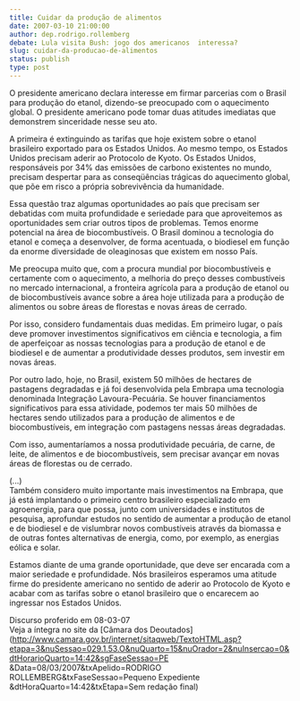 ```yaml
---
title: Cuidar da produção de alimentos
date: 2007-03-10 21:00:00
author: dep.rodrigo.rollemberg
debate: Lula visita Bush: jogo dos americanos  interessa?
slug: cuidar-da-producao-de-alimentos
status: publish 
type: post
---
```


O presidente americano declara interesse em firmar parcerias com o Brasil para produção do etanol, dizendo-se preocupado com o aquecimento global. O presidente americano pode tomar duas atitudes imediatas que demonstrem sinceridade nesse seu ato.  
  
A primeira é extinguindo as tarifas que hoje existem sobre o etanol brasileiro exportado para os Estados Unidos. Ao mesmo tempo, os Estados Unidos precisam aderir ao Protocolo de Kyoto. Os Estados Unidos, responsáveis por 34% das emissões de carbono existentes no mundo, precisam despertar para as conseqüências trágicas do aquecimento global, que põe em risco a própria sobrevivência da humanidade.  
  
Essa questão traz algumas oportunidades ao país que precisam ser debatidas com muita profundidade e seriedade para que aproveitemos as oportunidades sem criar outros tipos de problemas. Temos enorme potencial na área de biocombustíveis. O Brasil dominou a tecnologia do etanol e começa a desenvolver, de forma acentuada, o biodiesel em função da enorme diversidade de oleaginosas que existem em nosso País.  
  
Me preocupa muito que, com a procura mundial por biocombustíveis e certamente com o aquecimento, a melhoria do preço desses combustíveis no mercado internacional, a fronteira agrícola para a produção de etanol ou de biocombustíveis avance sobre a área hoje utilizada para a produção de alimentos ou sobre áreas de florestas e novas áreas de cerrado.  
  
Por isso, considero fundamentais duas medidas. Em primeiro lugar, o país deve promover investimentos significativos em ciência e tecnologia, a fim de aperfeiçoar as nossas tecnologias para a produção de etanol e de biodiesel e de aumentar a produtividade desses produtos, sem investir em novas áreas.  
  
Por outro lado, hoje, no Brasil, existem 50 milhões de hectares de pastagens degradadas e já foi desenvolvida pela Embrapa uma tecnologia denominada Integração Lavoura-Pecuária. Se houver financiamentos significativos para essa atividade, podemos ter mais 50 milhões de hectares sendo utilizados para a produção de alimentos e de biocombustíveis, em integração com pastagens nessas áreas degradadas.  
  
Com isso, aumentaríamos a nossa produtividade pecuária, de carne, de leite, de alimentos e de biocombustíveis, sem precisar avançar em novas áreas de florestas ou de cerrado.  
  
  
(...)  
Também considero muito importante mais investimentos na Embrapa, que já está implantando o primeiro centro brasileiro especializado em agroenergia, para que possa, junto com universidades e institutos de pesquisa, aprofundar estudos no sentido de aumentar a produção de etanol e de biodiesel e de vislumbrar novos combustíveis através da biomassa e de outras fontes alternativas de energia, como, por exemplo, as energias eólica e solar.  
  
Estamos diante de uma grande oportunidade, que deve ser encarada com a maior seriedade e profundidade. Nós brasileiros esperamos uma atitude firme do presidente americano no sentido de aderir ao Protocolo de Kyoto e acabar com as tarifas sobre o etanol brasileiro que o encarecem ao ingressar nos Estados Unidos.  
  
Discurso proferido em 08-03-07  
Veja a íntegra no site da [Câmara dos Deoutados](http://www.camara.gov.br/internet/sitaqweb/TextoHTML.asp?etapa=3&nuSessao=029.1.53.O&nuQuarto=15&nuOrador=2&nuInsercao=0&dtHorarioQuarto=14:42&sgFaseSessao=PE        &Data=08/03/2007&txApelido=RODRIGO ROLLEMBERG&txFaseSessao=Pequeno Expediente            &dtHoraQuarto=14:42&txEtapa=Sem redação final)
